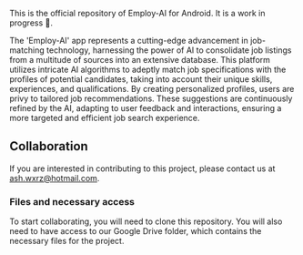 This is the official repository of Employ-AI for Android. It is a work in progress 🚧.

The 'Employ-AI' app represents a cutting-edge advancement in job-matching technology, harnessing the
power of AI to consolidate job listings from a multitude of sources into an extensive database. This
platform utilizes intricate AI algorithms to adeptly match job specifications with the profiles of
potential candidates, taking into account their unique skills, experiences, and qualifications. By
creating personalized profiles, users are privy to tailored job recommendations. These suggestions
are continuously refined by the AI, adapting to user feedback and interactions, ensuring a more
targeted and efficient job search experience.

## Collaboration

If you are interested in contributing to this project, please contact us
at [ash.wxrz@hotmail.com](mailto:ash.wxrz@hotmail.com).

### Files and necessary access

To start collaborating, you will need to clone this repository. You will also need to have access to
our Google Drive folder, which contains the necessary files for the project.
